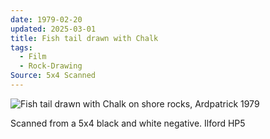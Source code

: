 ```yaml
---
date: 1979-02-20
updated: 2025-03-01
title: Fish tail drawn with Chalk
tags:
  - Film
  - Rock-Drawing
Source: 5x4 Scanned
---
```




![Fish tail drawn with Chalk on shore rocks, Ardpatrick 1979](https://live.staticflickr.com/65535/49850218742_594553a1f2_3k.jpg)


Scanned from a 5x4 black and white negative. Ilford HP5